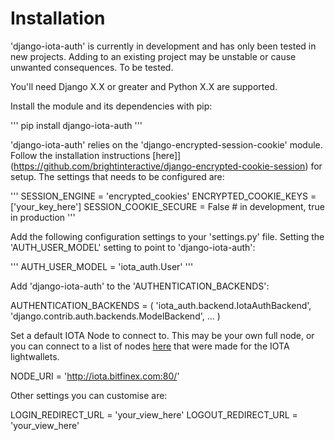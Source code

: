 # Installation #

'django-iota-auth' is currently in development and has only been tested in new projects. Adding to an existing project may be unstable or cause unwanted consequences. To be tested.

You'll need Django X.X or greater and Python X.X are supported.

Install the module and its dependencies with pip:

'''
pip install django-iota-auth
'''

'django-iota-auth' relies on the 'django-encrypted-session-cookie' module. Follow the installation instructions [here]](https://github.com/brightinteractive/django-encrypted-cookie-session) for setup. The settings that needs to be configured are:

'''
SESSION_ENGINE = 'encrypted_cookies'
ENCRYPTED_COOKIE_KEYS = ['your_key_here']
SESSION_COOKIE_SECURE = False # in development, true in production
'''

Add the following configuration settings to your 'settings.py' file. Setting the 'AUTH_USER_MODEL' setting to point to 'django-iota-auth':

'''
AUTH_USER_MODEL = 'iota_auth.User'
'''

Add 'django-iota-auth' to the 'AUTHENTICATION_BACKENDS':

AUTHENTICATION_BACKENDS = (
    'iota_auth.backend.IotaAuthBackend',
    'django.contrib.auth.backends.ModelBackend',
    ...
    )

Set a default IOTA Node to connect to. This may be your own full node, or you can connect to a list of nodes [here](http://iotasupport.com/lightwallet.shtml) that were made for the IOTA lightwallets. 

NODE_URI = 'http://iota.bitfinex.com:80/'

Other settings you can customise are:

LOGIN_REDIRECT_URL = 'your_view_here'
LOGOUT_REDIRECT_URL = 'your_view_here'